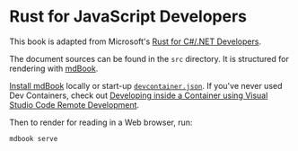# Rust for JavaScript Developers

This book is adapted from Microsoft's [Rust for C#/.NET Developers](https://github.com/microsoft/rust-for-dotnet-devs).

The document sources can be found in the `src` directory. It is structured for rendering with [mdBook].

[Install mdBook] locally or start-up [`devcontainer.json`]. If you've never used Dev Containers, check out [Developing inside a Container using Visual Studio Code Remote Development][vscode-dc].

Then to render for reading in a Web browser, run:

    mdbook serve

  [mdBook]: https://rust-lang.github.io/mdBook/
  [Install mdBook]: https://rust-lang.github.io/mdBook/guide/installation.html
  [`devcontainer.json`]: .devcontainer/devcontainer.json
  [vscode-dc]: https://code.visualstudio.com/docs/devcontainers/containers
